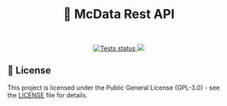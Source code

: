 <div align="center">
  <br />
  <h1>🚧 McData Rest API</h1>
  <br />
	<p>
		<a href="https://github.com/mcdata-dev/rest-api/actions">
      <img 
        src="https://github.com/mcdata-dev/rest-api/actions/workflows/tests.yml/badge.svg" 
        alt="Tests status" 
      />
    </a>
    <a href="https://codecov.io/gh/mcdata-dev/rest-api">
      <img src="https://codecov.io/gh/mcdata-dev/rest-api/graph/badge.svg?token=2YBUQ4D64W" />
    </a>
	</p>
</div>

## 📜 License

This project is licensed under the Public General License (GPL-3.0) - see the [LICENSE](LICENSE) file for details.
